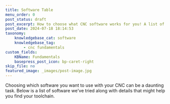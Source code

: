```yaml
---
title: Software Table
menu_order: 0
post_status: draft
post_excerpt: How to choose what CNC software works for you! A list of compatible CAD, CAM and g-code senders for the LongMill CNC machine.
post_date: 2024-07-18 18:14:53
taxonomy:
    knowledgebase_cat: software
    knowledgebase_tag:
        - cnc fundamentals
custom_fields:
    KBName: Fundamentals
    basepress_post_icon: bp-caret-right
skip_file: no
featured_image: _images/post-image.jpg
---
```


Choosing which software you want to use with your CNC can be a daunting task. Below is a list of software we've tried along with details that might help you find your toolchain.

<div id="ToolTable"></div>
<p><script src="https://resources.sienci.com/wp-content/react/tooltable.js"></script></p>
<p><style>@import url('https://resources.sienci.com/wp-content/react/tooltable.css')</style></p>
